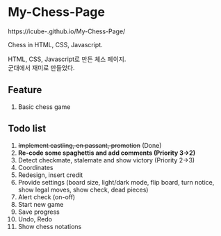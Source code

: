 # My-Chess-Page

https://icube-.github.io/My-Chess-Page/

Chess in HTML, CSS, Javascript.

HTML, CSS, Javascript로 만든 체스 페이지.   
군대에서 재미로 만들었다.


## Feature

1. Basic chess game


## Todo list

1. ~~Implement castling, en passant, promotion~~ (Done)
2. **Re-code some spaghettis and add comments (Priority 3->2)**
3. Detect checkmate, stalemate and show victory (Priority 2->3)
4. Coordinates
5. Redesign, insert credit
6. Provide settings (board size, light/dark mode, flip board, turn notice, show legal moves, show check, dead pieces)
7. Alert check (on-off)
8. Start new game
9. Save progress
10. Undo, Redo
11. Show chess notations

